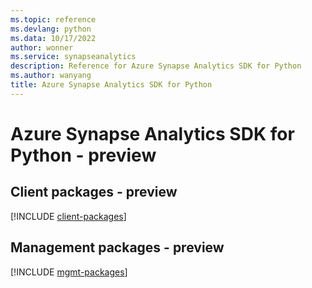 ```yaml
---
ms.topic: reference
ms.devlang: python
ms.data: 10/17/2022
author: wonner
ms.service: synapseanalytics
description: Reference for Azure Synapse Analytics SDK for Python
ms.author: wanyang
title: Azure Synapse Analytics SDK for Python
---
```

# Azure Synapse Analytics SDK for Python - preview

## Client packages - preview
[!INCLUDE [client-packages](synapse-analytics-client-index.md)]
## Management packages - preview
[!INCLUDE [mgmt-packages](synapse-analytics-mgmt-index.md)]